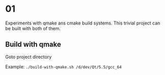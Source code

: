 # 01
Experiments with qmake ans cmake build systems.
This trivial project can be built with both of them.

## Build with qmake
Goto project directory

Example: `./build-with-qmake.sh /d/dev/Qt/5.5/gcc_64`
